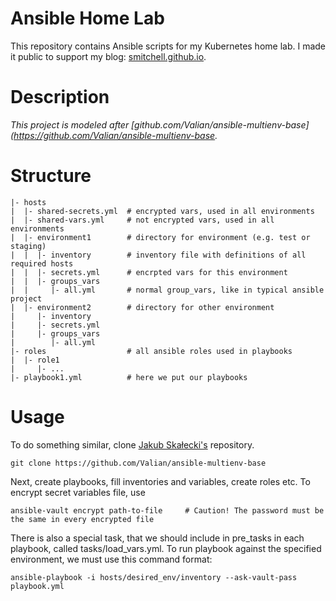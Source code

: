 # Ansible Home Lab

This repository contains Ansible scripts for my Kubernetes home lab. I made it public to support my blog: [smitchell.github.io](https://smitchell.github.io).

# Description

*This project is modeled after [github.com/Valian/ansible-multienv-base](https://github.com/Valian/ansible-multienv-base.*

# Structure
```
|- hosts
|  |- shared-secrets.yml  # encrypted vars, used in all environments
|  |- shared-vars.yml     # not encrypted vars, used in all environments
|  |- environment1        # directory for environment (e.g. test or staging)
|  |  |- inventory        # inventory file with definitions of all required hosts
|  |  |- secrets.yml      # encrpted vars for this environment
|  |  |- groups_vars
|  |     |- all.yml       # normal group_vars, like in typical ansible project
|  |- environment2        # directory for other environment
|     |- inventory
|     |- secrets.yml
|     |- groups_vars
|        |- all.yml
|- roles                  # all ansible roles used in playbooks
|  |- role1
|     |- ...
|- playbook1.yml          # here we put our playbooks
```

# Usage

To do something similar, clone [Jakub Skałecki's](https://rock-it.pl/author/jakub/) repository.
```
git clone https://github.com/Valian/ansible-multienv-base
```
Next, create playbooks, fill inventories and variables, create roles etc. 
To encrypt secret variables file, use
```
ansible-vault encrypt path-to-file     # Caution! The password must be the same in every encrypted file
```

There is also a special task, that we should include in pre_tasks in each playbook, called tasks/load_vars.yml.
To run playbook against the specified environment, we must use this command format:
```
ansible-playbook -i hosts/desired_env/inventory --ask-vault-pass playbook.yml
